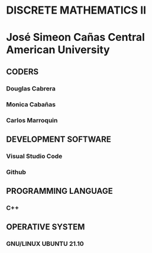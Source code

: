 # DISCRETE MATHEMATICS II
# José Simeon Cañas Central American University

## CODERS
### Douglas Cabrera
### Monica Cabañas
### Carlos Marroquin

## DEVELOPMENT SOFTWARE
### Visual Studio Code
### Github

## PROGRAMMING LANGUAGE
### C++

## OPERATIVE SYSTEM
### GNU/LINUX UBUNTU 21.10